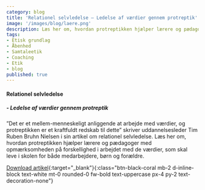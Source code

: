 ```yaml
---
category: blog
title: 'Relationel selvledelse – Ledelse af værdier gennem protreptik'
image: '/images/blog/laere.png'
description: Læs her om, hvordan protreptikken hjælper lærere og pædagoger med opmærksomheden på forskellighed i arbejdet med de værdier, som skal leve i skolen for både medarbejdere, børn og forældre.
tags:
- Etisk grundlag
- Åbenhed
- Samtaleetik
- Coaching
- Etik
- blog
published: true
---
```

#### **Relationel selvledelse**

##### - Ledelse af værdier gennem protreptik

”Det er et mellem-menneskeligt anliggende at arbejde med værdier, og protreptikken er et kraftfuldt redskab til dette” skriver uddannelsesleder Tim Ruben Bruhn Nielsen i sin artikel om relationel selvledelse. Læs her om, hvordan protreptikken hjælper lærere og pædagoger med opmærksomheden på forskellighed i arbejdet med de værdier, som skal leve i skolen for både medarbejdere, børn og forældre. 

[Download artikel](/pdfs/antologi-2/Tim_Ruben_Relationel_selvledelse.pdf){:target="_blank"}{:class="btn-black-coral mb-2 d-inline-block text-white mt-0 rounded-0 fw-bold text-uppercase px-4 py-2 text-decoration-none"}